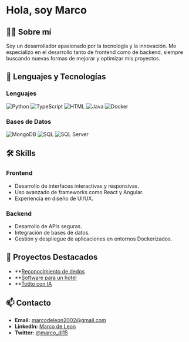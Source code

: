 # Hola, soy Marco 


## 🧑‍💻 Sobre mí
Soy un desarrollador apasionado por la tecnología y la innovación. Me especializo en el desarrollo tanto de frontend como de backend, siempre buscando nuevas formas de mejorar y optimizar mis proyectos. 

## 🚀 Lenguajes y Tecnologías
### Lenguajes
![Python](https://img.shields.io/badge/-Python-000?style=flat&logo=python)
![TypeScript](https://img.shields.io/badge/-TypeScript-000?style=flat&logo=typescript)
![HTML](https://img.shields.io/badge/-HTML-000?style=flat&logo=html5)
![Java](https://img.shields.io/badge/-Java-000?style=flat&logo=java)
![Docker](https://img.shields.io/badge/-Docker-000?style=flat&logo=docker)

### Bases de Datos
![MongoDB](https://img.shields.io/badge/-MongoDB-000?style=flat&logo=mongodb)
![SQL](https://img.shields.io/badge/-SQL-000?style=flat&logo=postgresql)
![SQL Server](https://img.shields.io/badge/-SQL%20Server-000?style=flat&logo=microsoft-sql-server)

## 🛠 Skills
### Frontend
- Desarrollo de interfaces interactivas y responsivas.
- Uso avanzado de frameworks como React y Angular.
- Experiencia en diseño de UI/UX.

### Backend
- Desarrollo de APIs seguras.
- Integración de bases de datos.
- Gestión y despliegue de aplicaciones en entornos Dockerizados.

## 🌟 Proyectos Destacados
- **[Reconocimiento de dedos](https://github.com/MarcoJav15/Reconocimiento-de-dedos)
- **[Software para un hotel](https://github.com/emilioxmedina/Hotel-App-Backend)
- **[Totito con IA](https://github.com/MarcoJav15/Totito-IA)

## 📫 Contacto
- **Email:** [marcodeleon2002@gmail.com](mailto:marcodeleon2002@gmail.com)
- **LinkedIn:** [Marco de Leon]([https://www.linkedin.com/in/tu-perfil](https://www.linkedin.com/in/marco-de-le%C3%B3n-7a4a4030a/))
- **Twitter:** [@marco_dl15](https://x.com/marco_dl15)

